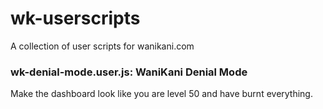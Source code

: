 # wk-userscripts
A collection of user scripts for wanikani.com

### wk-denial-mode.user.js: WaniKani Denial Mode
Make the dashboard look like you are level 50 and have burnt everything.
